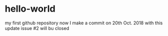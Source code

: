 # hello-world
my first github repository
now I make a commit on 20th Oct. 2018
with this update issue #2 will bu closed
